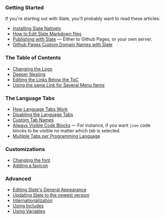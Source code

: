 ### Getting Started

If you're starting out with Slate, you'll probably want to read these articles:

* [Installing Slate Natively](wiki/Installing-Slate-Natively)
* [How to Edit Slate Markdown files](wiki/Markdown-Syntax)
* [Publishing with Slate](wiki/Deploying-Slate) — Either to Github Pages, or your own server.
* [Github Pages Custom Domain Names with Slate](wiki/Deploying-Slate#custom-domains-with-github)

### The Table of Contents

* [Changing the Logo](wiki/Changing-the-Logo-and-adding-Images)
* [Deeper Nesting](wiki/Deeper-Nesting)
* [Editing the Links Below the ToC](wiki/External-Links-in-the-ToC)
* [Using the same Link for Several Menu Items](wiki/Using-the-same-link-for-several-menu-items)

### The Language Tabs

* [How Language Tabs Work](wiki/Customizing-the-Language-Tabs#how-the-language-tabs-work)
* [Disabling the Language Tabs](wiki/Customizing-the-Language-Tabs#disabling-the-language-tabs)
* [Custom Tab Names](wiki/Customizing-the-Language-Tabs#language-tab-display-names)
* [Always Visible Code Blocks](wiki/Customizing-the-Language-Tabs#always-visible-code-blocks) — For instance, if you want `json` code blocks to be visible no matter which tab is selected.
* [Multiple Tabs per Programming Language](wiki/Multiple-language-tabs-per-programming-language)

### Customizations

 * [Changing the font](wiki/Changing-the-font)
 * [Adding a favicon](wiki/Adding-a-favicon)

### Advanced

* [Editing Slate's General Appearance](wiki/Custom-Slate-Themes)
* [Updating Slate to the newest version](wiki/Updating-Slate)
* [Internationalization](wiki/Internationalization)
* [Using Includes](wiki/Using-Includes)
* [Using Variables](wiki/Using-global-variables)